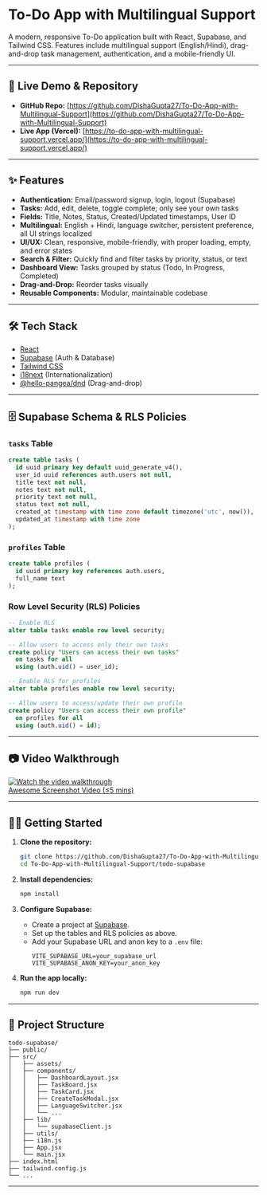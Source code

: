 # To-Do App with Multilingual Support

A modern, responsive To-Do application built with React, Supabase, and Tailwind CSS. Features include multilingual support (English/Hindi), drag-and-drop task management, authentication, and a mobile-friendly UI.

---

## 🚀 Live Demo & Repository

- **GitHub Repo:** [https://github.com/DishaGupta27/To-Do-App-with-Multilingual-Support](https://github.com/DishaGupta27/To-Do-App-with-Multilingual-Support)
- **Live App (Vercel):** [https://to-do-app-with-multilingual-support.vercel.app/](https://to-do-app-with-multilingual-support.vercel.app/)

---

## ✨ Features

- **Authentication:** Email/password signup, login, logout (Supabase)
- **Tasks:** Add, edit, delete, toggle complete; only see your own tasks
- **Fields:** Title, Notes, Status, Created/Updated timestamps, User ID
- **Multilingual:** English + Hindi, language switcher, persistent preference, all UI strings localized
- **UI/UX:** Clean, responsive, mobile-friendly, with proper loading, empty, and error states
- **Search & Filter:** Quickly find and filter tasks by priority, status, or text
- **Dashboard View:** Tasks grouped by status (Todo, In Progress, Completed)
- **Drag-and-Drop:** Reorder tasks visually
- **Reusable Components:** Modular, maintainable codebase

---

## 🛠️ Tech Stack

- [React](https://react.dev/)
- [Supabase](https://supabase.com/) (Auth & Database)
- [Tailwind CSS](https://tailwindcss.com/)
- [i18next](https://www.i18next.com/) (Internationalization)
- [@hello-pangea/dnd](https://github.com/hello-pangea/dnd) (Drag-and-drop)

---

## 🗄️ Supabase Schema & RLS Policies

### `tasks` Table

```sql
create table tasks (
  id uuid primary key default uuid_generate_v4(),
  user_id uuid references auth.users not null,
  title text not null,
  notes text not null,
  priority text not null,
  status text not null,
  created_at timestamp with time zone default timezone('utc', now()),
  updated_at timestamp with time zone
);
```

### `profiles` Table

```sql
create table profiles (
  id uuid primary key references auth.users,
  full_name text
);
```

### Row Level Security (RLS) Policies

```sql
-- Enable RLS
alter table tasks enable row level security;

-- Allow users to access only their own tasks
create policy "Users can access their own tasks"
  on tasks for all
  using (auth.uid() = user_id);

-- Enable RLS for profiles
alter table profiles enable row level security;

-- Allow users to access/update their own profile
create policy "Users can access their own profile"
  on profiles for all
  using (auth.uid() = id);
```

---

## 📷 Video Walkthrough 

[![Watch the video walkthrough](https://img.shields.io/badge/Watch%20Video-%F0%9F%93%B7-blue?style=for-the-badge)](https://www.awesomescreenshot.com/video/45118055?key=b73f447d5fadea8de9cefaa478fdbc3c)  
  [Awesome Screenshot Video (≤5 mins)](https://www.awesomescreenshot.com/video/45118055?key=b73f447d5fadea8de9cefaa478fdbc3c)

---


## 🧑‍💻 Getting Started

1. **Clone the repository:**
    ```bash
    git clone https://github.com/DishaGupta27/To-Do-App-with-Multilingual-Support.git
    cd To-Do-App-with-Multilingual-Support/todo-supabase
    ```

2. **Install dependencies:**
    ```bash
    npm install
    ```

3. **Configure Supabase:**
    - Create a project at [Supabase](https://supabase.com/).
    - Set up the tables and RLS policies as above.
    - Add your Supabase URL and anon key to a `.env` file:
      ```
      VITE_SUPABASE_URL=your_supabase_url
      VITE_SUPABASE_ANON_KEY=your_anon_key
      ```

4. **Run the app locally:**
    ```bash
    npm run dev
    ```

---

## 📁 Project Structure

```
todo-supabase/
├── public/
├── src/
│   ├── assets/
│   ├── components/
│   │   ├── DashboardLayout.jsx
│   │   ├── TaskBoard.jsx
│   │   ├── TaskCard.jsx
│   │   ├── CreateTaskModal.jsx
│   │   ├── LanguageSwitcher.jsx
│   │   └── ...
│   ├── lib/
│   │   └── supabaseClient.js
│   ├── utils/
│   ├── i18n.js
│   ├── App.jsx
│   └── main.jsx
├── index.html
├── tailwind.config.js
└── ...
```

---
